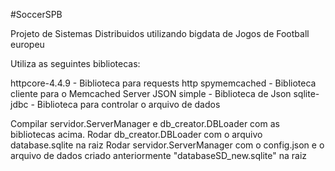 #SoccerSPB

Projeto de Sistemas Distribuidos utilizando bigdata de Jogos de Football europeu

Utiliza as seguintes bibliotecas:

httpcore-4.4.9 - Biblioteca para requests http
spymemcached - Biblioteca cliente para o Memcached Server
JSON simple - Biblioteca de Json
sqlite-jdbc - Biblioteca para controlar o arquivo de dados

Compilar servidor.ServerManager e db_creator.DBLoader com as bibliotecas acima.
Rodar db_creator.DBLoader com o arquivo database.sqlite na raiz
Rodar servidor.ServerManager com o config.json e o arquivo de dados criado anteriormente "databaseSD_new.sqlite" na raiz